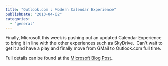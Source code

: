 ```yaml
---
title: "Outlook.com : Modern Calendar Experience"
publishDate: "2013-04-02"
categories: 
  - "general"
---
```


Finally, Microsoft this week is pushing out an updated Calendar Experience to bring it in line with the other experiences such as SkyDrive.  Can't wait to get it and have a play and finally move from GMail to Outlook.com full time.

Full details can be found at the [Microsoft Blog Post](https://blogs.office.com/b/microsoft-outlook/archive/2013/04/02/take-control-of-your-schedule-with-a-modern-calendar-experience-for-outlook-com.aspx).

